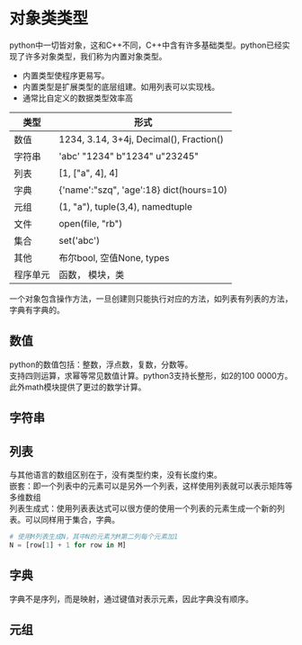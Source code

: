 # 对象类类型  
python中一切皆对象，这和C++不同，C++中含有许多基础类型。python已经实现了许多对象类型，我们称为内置对象类型。
-  内置类型使程序更易写。
-  内置类型是扩展类型的底层组建。如用列表可以实现栈。
-  通常比自定义的数据类型效率高

| 类型 | 形式 | 
| --- | --- |
| 数值 | 1234, 3.14, 3+4j, Decimal(), Fraction() |
| 字符串 | 'abc' "1234" b"1234" u"23245" | 
| 列表 | [1, ["a", 4], 4] | 
| 字典 | {'name':"szq", 'age':18} dict(hours=10) |
| 元组 | (1, "a"), tuple(3,4), namedtuple |
| 文件 | open(file, "rb") |
| 集合 | set('abc') |
| 其他 | 布尔bool, 空值None, types |
| 程序单元 | 函数， 模块，类 | 
一个对象包含操作方法，一旦创建则只能执行对应的方法，如列表有列表的方法，字典有字典的。
## 数值
python的数值包括：整数，浮点数，复数，分数等。  
支持四则运算，求幂等常见数值计算。python3支持长整形，如2的100 0000方。此外math模块提供了更过的数学计算。
## 字符串
## 列表
与其他语言的数组区别在于，没有类型约束，没有长度约束。  
嵌套：即一个列表中的元素可以是另外一个列表，这样使用列表就可以表示矩阵等多维数组  
列表生成式：使用列表表达式可以很方便的使用一个列表的元素生成一个新的列表。可以同样用于集合，字典。
```python
# 使用M列表生成N，其中N的元素为M第二列每个元素加1
N = [row[1] + 1 for row in M]
```
## 字典
字典不是序列，而是映射，通过键值对表示元素，因此字典没有顺序。
## 元组